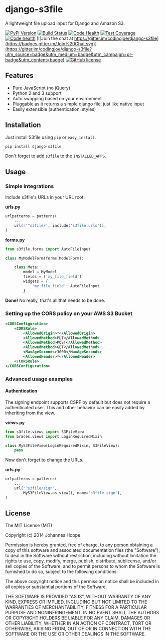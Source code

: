 # django-s3file


A lightweight file upload input for Django and Amazon S3.

[![PyPi Version](https://img.shields.io/pypi/v/django-s3file.svg)](https://pypi.python.org/pypi/django-s3file/)
[![Build Status](https://travis-ci.org/codingjoe/django-s3file.svg?branch=master)](https://travis-ci.org/codingjoe/django-s3file)
[![Code Health](https://landscape.io/github/codingjoe/django-s3file/master/landscape.svg?style=flat)](https://landscape.io/github/codingjoe/django-s3file/master)
[![Test Coverage](https://coveralls.io/repos/codingjoe/django-s3file/badge.png?branch=master)](https://coveralls.io/r/codingjoe/django-s3file)
[![Code health](https://scrutinizer-ci.com/g/codingjoe/django-s3file/badges/quality-score.png?b=master)](https://scrutinizer-ci.com/g/codingjoe/django-s3file/?branch=master)
[![Join the chat at https://gitter.im/codingjoe/django-s3file](https://badges.gitter.im/Join%20Chat.svg)](https://gitter.im/codingjoe/django-s3file?utm_source=badge&utm_medium=badge&utm_campaign=pr-badge&utm_content=badge)
[![GitHub license](https://img.shields.io/badge/license-MIT-blue.svg)](https://raw.githubusercontent.com/codingjoe/django-s3file/master/LICENSE)


## Features

 - Pure JavaScript (no jQuery)
 - Python 2 and 3 support
 - Auto swapping based on your environment
 - Pluggable as it returns a simple django file, just like native input
 - Easily extensible (authentication, styles)


## Installation

Just install S3file using `pip` or `easy_install`.
```bash
pip install django-s3file
```
Don't forget to add `s3file` to the `INSTALLED_APPS`.


## Usage

### Simple integrations

Include s3file's URLs in your URL root.

**urls.py**
```python
urlpatterns = patterns(
    ...
    url(r'^s3file/', include('s3file.urls')),
)
```

**forms.py**
```python
from s3file.forms import AutoFileInput

class MyModelForm(forms.ModelForm):

    class Meta:
        model = MyModel
        fields = ('my_file_field')
        widgets = {
            'my_file_field': AutoFileInput
        }
```
**Done!** No really, that's all that needs to be done.


### Setting up the CORS policy on your AWS S3 Bucket

```xml
<CORSConfiguration>
    <CORSRule>
        <AllowedOrigin>*</AllowedOrigin>
        <AllowedMethod>PUT</AllowedMethod>
        <AllowedMethod>POST</AllowedMethod>
        <AllowedMethod>GET</AllowedMethod>
        <MaxAgeSeconds>3000</MaxAgeSeconds>
        <AllowedHeader>*</AllowedHeader>
    </CORSRule>
</CORSConfiguration>
```


### Advanced usage examples

#### Authentication
The signing endpoint supports CSRF by default but does not require a authenticated user.
This and other behavior can be easily added by inheriting from the view.

**views.py**
```python
from s3file.views import S3FileView
from braces.views import LoginRequiredMixin

class MyS3FileView(LoginRequiredMixin, S3FileView):
    pass
```

Now don't forget to change the URLs.

**urls.py**
```python
urlpatterns = patterns(
    ...
    url('^s3file/sign',
        MyS3FileView.as_view(), name='s3file-sign'),
)
```

## License

The MIT License (MIT)

Copyright (c) 2014 Johannes Hoppe

Permission is hereby granted, free of charge, to any person obtaining a copy
of this software and associated documentation files (the "Software"), to deal
in the Software without restriction, including without limitation the rights
to use, copy, modify, merge, publish, distribute, sublicense, and/or sell
copies of the Software, and to permit persons to whom the Software is
furnished to do so, subject to the following conditions:

The above copyright notice and this permission notice shall be included in all
copies or substantial portions of the Software.

THE SOFTWARE IS PROVIDED "AS IS", WITHOUT WARRANTY OF ANY KIND, EXPRESS OR
IMPLIED, INCLUDING BUT NOT LIMITED TO THE WARRANTIES OF MERCHANTABILITY,
FITNESS FOR A PARTICULAR PURPOSE AND NONINFRINGEMENT. IN NO EVENT SHALL THE
AUTHORS OR COPYRIGHT HOLDERS BE LIABLE FOR ANY CLAIM, DAMAGES OR OTHER
LIABILITY, WHETHER IN AN ACTION OF CONTRACT, TORT OR OTHERWISE, ARISING FROM,
OUT OF OR IN CONNECTION WITH THE SOFTWARE OR THE USE OR OTHER DEALINGS IN THE
SOFTWARE.
